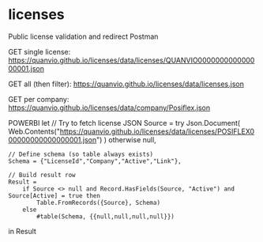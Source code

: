 # licenses
Public license validation and redirect
Postman

GET single license:
https://quanvio.github.io/licenses/data/licenses/QUANVIO000000000000000001.json

GET all (then filter):
https://quanvio.github.io/licenses/data/licenses.json

GET per company:
https://quanvio.github.io/licenses/data/company/Posiflex.json

POWERBI
let
    // Try to fetch license JSON
    Source = try Json.Document(
        Web.Contents("https://quanvio.github.io/licenses/data/licenses/POSIFLEX000000000000000001.json")
    ) otherwise null,

    // Define schema (so table always exists)
    Schema = {"LicenseId","Company","Active","Link"},

    // Build result row
    Result =
        if Source <> null and Record.HasFields(Source, "Active") and Source[Active] = true then
            Table.FromRecords({Source}, Schema)
        else
            #table(Schema, {{null,null,null,null}})
in
    Result

